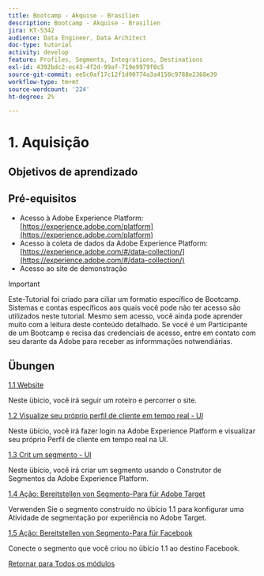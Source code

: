 ```yaml
---
title: Bootcamp - Akquise - Brasilien
description: Bootcamp - Akquise - Brasilien
jira: KT-5342
audience: Data Engineer, Data Architect
doc-type: tutorial
activity: develop
feature: Profiles, Segments, Integrations, Destinations
exl-id: 4392bdc2-ec43-4f2d-99af-719e9979f0c5
source-git-commit: ee5c0af17c12f1d90774a3a4150c9788e2368e39
workflow-type: tm+mt
source-wordcount: '224'
ht-degree: 2%

---
```


# 1. Aquisição

## Objetivos de aprendizado

## Pré-equisitos

- Acesso à Adobe Experience Platform: [https://experience.adobe.com/platform](https://experience.adobe.com/platform)
- Acesso à coleta de dados da Adobe Experience Platform: [https://experience.adobe.com/#/data-collection/](https://experience.adobe.com/#/data-collection/)
- Acesso ao site de demonstração

>[!IMPORTANT]
>
>Este-Tutorial foi criado para ciliar um formatio específico de Bootcamp. Sistemas e contas específicos aos quais você pode não ter acesso são utilizados neste tutorial. Mesmo sem acesso, você ainda pode aprender muito com a leitura deste conteúdo detalhado. Se você é um Participante de um Bootcamp e recisa das credenciais de acesso, entre em contato com seu darante da Adobe para receber as informmações notwendiárias.

## Übungen

[1.1 Website](./ex1.md)

Neste übício, você irá seguir um roteiro e percorrer o site.

[1.2 Visualize seu próprio perfil de cliente em tempo real - UI](./ex2.md)

Neste übício, você irá fazer login na Adobe Experience Platform e visualizar seu próprio Perfil de cliente em tempo real na UI.

[1.3 Crit um segmento - UI](./ex3.md)

Neste übício, você irá criar um segmento usando o Construtor de Segmentos da Adobe Experience Platform.

[1.4 Ação: Bereitstellen von Segmento-Para für Adobe Target](./ex4.md)

Verwenden Sie o segmento construído no übício 1.1 para konfigurar uma Atividade de segmentação por experiência no Adobe Target.

[1.5 Ação: Bereitstellen von Segmento-Para für Facebook](./ex5.md)

Conecte o segmento que você criou no übício 1.1 ao destino Facebook.

[Retornar para Todos os módulos](../../overview.md)
